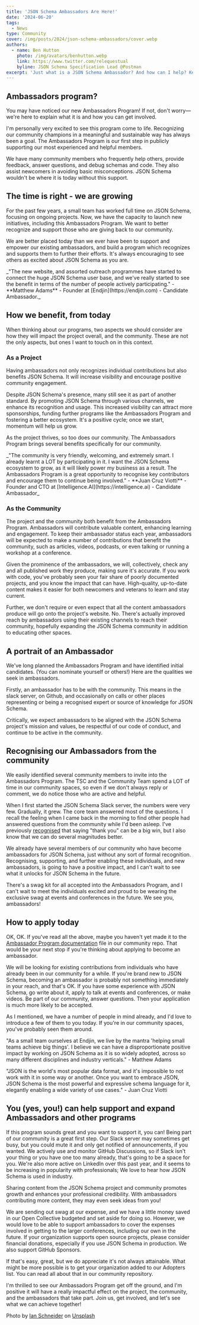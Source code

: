 ```yaml
---
title: 'JSON Schema Ambassadors Are Here!'
date: '2024-06-20'
tags:
  - News
type: Community
cover: /img/posts/2024/json-schema-ambassadors/cover.webp
authors:
  - name: Ben Hutton
    photo: /img/avatars/benhutton.webp
    link: https://www.twitter.com/relequestual
    byline: JSON Schema Specification Lead @Postman
excerpt: 'Just what is a JSON Schema Ambassador? And how can I help? Keep reading!'
---
```


## Ambassadors program?

You may have noticed our new Ambassadors Program! If not, don't worry—we're here to explain what it is and how you can get involved.

I'm personally very excited to see this program come to life. Recognizing our community champions in a meaningful and sustainable way has always been a goal. The Ambassadors Program is our first step in publicly supporting our most experienced and helpful members.

We have many community members who frequently help others, provide feedback, answer questions, and debug schemas and code. They also assist newcomers in avoiding basic misconceptions. JSON Schema wouldn't be where it is today without this support.

## The time is right - we are growing

For the past few years, a small team has worked full time on JSON Schema, focusing on ongoing projects. Now, we have the capacity to launch new initiatives, including this Ambassadors Program. We want to better recognize and support those who are giving back to our community.

We are better placed today than we ever have been to support and empower our existing ambassadors, and build a program which recognizes and supports them to further their efforts. It's always encouraging to see others as excited about JSON Schema as you are.

<Regularquote>
  _"The new website, and assorted outreach programmes have started to connect the huge JSON Schema user base, and we've really started to see the benefit in terms of the number of people actively participating." - **Matthew Adams** - Founder at [Endjin](https://endjin.com) - Candidate Ambassador._
</Regularquote>

## How we benefit, from today

When thinking about our programs, two aspects we should consider are how they will impact the project overall, and the community. These are not the only aspects, but ones I want to touch on in this context.

### As a Project

Having ambassadors not only recognizes individual contributions but also benefits JSON Schema. It will increase visibility and encourage positive community engagement.

Despite JSON Schema's presence, many still see it as part of another standard. By promoting JSON Schema through various channels, we enhance its recognition and usage. This increased visibility can attract more sponsorships, funding further programs like the Ambassadors Program and fostering a better ecosystem. It's a positive cycle; once we start, momentum will help us grow.

As the project thrives, so too does our community. The Ambassadors Program brings several benefits specifically for our community.

<Regularquote>
  _"The community is very friendly, welcoming, and extremely smart. I already learnt a LOT by participating in it. I want the JSON Schema ecosystem to grow, as it will likely power my business as a result. The Ambassadors Program is a great opportunity to recognise key contributors and encourage them to continue being involved." - **Juan Cruz Viotti** - Founder and CTO at [Intelligence.AI](https://intelligence.ai) - Candidate Ambassador_
</Regularquote>

### As the Community

The project and the community both benefit from the Ambassadors Program. Ambassadors will contribute valuable content, enhancing learning and engagement. To keep their ambassador status each year, ambassadors will be expected to make a number of contributions that benefit the community, such as articles, videos, podcasts, or even talking or running a workshop at a conference.

Given the prominence of the ambassadors, we will, collectively, check any and all published work they produce, making sure it's accurate. If you work with code, you've probably seen your fair share of poorly documented projects, and you know the impact that can have. High-quality, up-to-date content makes it easier for both newcomers and veterans to learn and stay current.

Further, we don't require or even expect that all the content ambassadors produce will go onto the project's website. No. There's actually improved reach by ambassadors using their existing channels to reach their community, hopefully expanding the JSON Schema community in addition to educating other spaces.

## A portrait of an Ambassador

We've long planned the Ambassadors Program and have identified initial candidates. (You can nominate yourself or others!) Here are the qualities we seek in ambassadors.

Firstly, an ambassador has to be with the community. This means in the slack server, on Github, and occasionally on calls or other places representing or being a recognised expert or source of knowledge for JSON Schema.

Critically, we expect ambassadors to be aligned with the JSON Schema project's mission and values, be respectful of our code of conduct, and continue to be active in the community.

## Recognising our Ambassadors from the community

We easily identified several community members to invite into the Ambassadors Program. The TSC and the Community Team spend a LOT of time in our community spaces, so even if we don't always reply or comment, we do notice those who are active and helpful.

When I first started the JSON Schema Slack server, the numbers were very few. Gradually, it grew. The core team answered most of the questions. I recall the feeling when I came back in the morning to find other people had answered questions from the community while I'd been asleep. I've previously [recognised](https://words.benhutton.me/2023-05-23-two-words-big-win) that saying "thank you" can be a big win, but I also know that we can do several magnitudes better.

We already have several members of our community who have become ambassadors for JSON Schema, just without any sort of formal recognition. Recognising, supporting, and further enabling these individuals, and new ambassadors, is going to have a positive impact, and I can't wait to see what it unlocks for JSON Schema in the future.

There's a swag kit for all accepted into the Ambassadors Program, and I can't wait to meet the individuals excited and proud to be wearing the exclusive swag at events and conferences in the future. We see you, ambassadors!

## How to apply today

OK, OK. If you've read all the above, maybe you haven't yet made it to the [Ambassador Program documentation](https://json-schema.org/ambassadors) file in our community repo. That would be your next stop if you're thinking about applying to become an ambassador.

We will be looking for existing contributions from individuals who have already been in our community for a while. If you're brand new to JSON Schema, becoming an ambassador is probably not something immediately in your reach, and that's OK. If you have some experience with JSON Schema, go write about it, apply to talk at events and conferences, or make videos. Be part of our community, answer questions. Then your application is much more likely to be accepted.

As I mentioned, we have a number of people in mind already, and I'd love to introduce a few of them to you today. If you're in our community spaces, you've probably seen them around.

"As a small team ourselves at Endjin, we live by the mantra 'helping small teams achieve big things'. I believe we can have a disproportionate positive impact by working on JSON Schema as it is so widely adopted, across so many different disciplines and industry verticals." - Matthew Adams

"JSON is the world's most popular data format, and it's impossible to not work with it in some way or another. Once you want to embrace JSON, JSON Schema is the most powerful and expressive schema language for it, elegantly enabling a wide variety of use cases." - Juan Cruz Viotti

## You (yes, you!) can help support and expand Ambassadors and other programs

If this program sounds great and you want to support it, you can! Being part of our community is a great first step. Our Slack server may sometimes get busy, but you could mute it and only get notified of announcements, if you wanted. We actively use and monitor GitHub Discussions, so if Slack isn't your thing or you have one too many already, that's going to be a space for you. We're also more active on LinkedIn over this past year, and it seems to be increasing in popularity with professionals; We love to hear how JSON Schema is used in industry.

Sharing content from the JSON Schema project and community promotes growth and enhances your professional credibility. With ambassadors contributing more content, they may even seek ideas from you!

We are sending out swag at our expense, and we have a little money saved in our Open Collective budgeted and set aside for doing so. However, we would love to be able to support ambassadors to cover the expenses involved in getting to the larger conferences, including our own in the future. If your organization supports open source projects, please consider financial donations, especially if you use JSON Schema in production. We also support GitHub Sponsors.

If that's easy, great, but we do appreciate it's not always attainable. What might be more possible is to get your organization added to our Adopters list. You can read all about that in our community repository.

I'm thrilled to see our Ambassadors Program get off the ground, and I'm positive it will have a really impactful effect on the project, the community, and the ambassadors that take part. Join us, get involved, and let's see what we can achieve together!

Photo by <a href="https://unsplash.com/@goian?utm_content=creditCopyText&utm_medium=referral&utm_source=unsplash">Ian Schneider</a> on <a href="https://unsplash.com/photos/two-person-standing-on-gray-tile-paving-TamMbr4okv4?utm_content=creditCopyText&utm_medium=referral&utm_source=unsplash">Unsplash</a>
